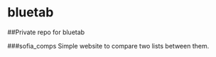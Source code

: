 # bluetab
##Private repo for bluetab

###sofia_comps
Simple website to compare two lists between them.

